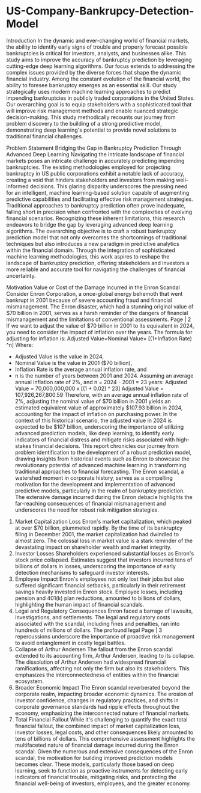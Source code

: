 # US-Company-Bankrupcy-Detection-Model

Introduction
In the dynamic and ever-changing world of financial markets, the ability to identify early signs of trouble and
properly forecast possible bankruptcies is critical for investors, analysts, and businesses alike. This study aims to
improve the accuracy of bankruptcy prediction by leveraging cutting-edge deep learning algorithms. Our focus
extends to addressing the complex issues provided by the diverse forces that shape the dynamic financial industry.
Among the constant evolution of the financial world, the ability to foresee bankruptcy emerges as an essential skill.
Our study strategically uses modern machine learning approaches to predict impending bankruptcies in publicly
traded corporations in the United States. Our overarching goal is to equip stakeholders with a sophisticated tool that
will improve risk management methods and enable nuanced strategic decision-making. This study methodically
recounts our journey from problem discovery to the building of a strong predictive model, demonstrating deep
learning's potential to provide novel solutions to traditional financial challenges.

Problem Statement
Bridging the Gap in Bankruptcy Prediction Through Advanced Deep Learning
Navigating the intricate landscape of financial markets poses an intricate challenge in accurately predicting
impending bankruptcies. The existing methodologies employed for projecting bankruptcy in US public corporations
exhibit a notable lack of accuracy, creating a void that hinders stakeholders and investors from making well-
informed decisions. This glaring disparity underscores the pressing need for an intelligent, machine learning-based
solution capable of augmenting predictive capabilities and facilitating effective risk management strategies.
Traditional approaches to bankruptcy prediction often prove inadequate, falling short in precision when confronted
with the complexities of evolving financial scenarios. Recognizing these inherent limitations, this research
endeavors to bridge the gap by leveraging advanced deep learning algorithms. The overarching objective is to craft
a robust bankruptcy prediction model that not only overcomes the shortcomings of traditional techniques but also
introduces a new paradigm in predictive analytics within the financial domain. Through the integration of
sophisticated machine learning methodologies, this work aspires to reshape the landscape of bankruptcy prediction,
offering stakeholders and investors a more reliable and accurate tool for navigating the challenges of financial
uncertainty.

Motivation
Value or Cost of the Damage Incurred in the Enron Scandal
Consider Enron Corporation, a once-global energy behemoth that went bankrupt in 2001 because of severe
accounting fraud and financial mismanagement. The Enron disaster, which had a stunning original value of $70
billion in 2001, serves as a harsh reminder of the dangers of financial mismanagement and the limitations of
conventional assessments.
Page | 2
If we want to adjust the value of $70 billion in 2001 to its equivalent in 2024, you need to consider the impact of
inflation over the years. The formula for adjusting for inflation is:
Adjusted Value=Nominal Value× [(1+Inflation Rate) ^n]
Where:
- Adjusted Value is the value in 2024,
- Nominal Value is the value in 2001 ($70 billion),
- Inflation Rate is the average annual inflation rate, and
- n is the number of years between 2001 and 2024.
Assuming an average annual inflation rate of 2%, and n = 2024 - 2001 = 23 years:
Adjusted Value = 70,000,000,000 x [(1 + 0.02) ^ 23]
Adjusted Value = 107,926,267,800.59
Therefore, with an average annual inflation rate of 2%, adjusting the nominal value of $70 billion in 2001 yields an
estimated equivalent value of approximately $107.93 billion in 2024, accounting for the impact of inflation on
purchasing power. In the context of this historical scenario, the adjusted value in 2024 is expected to be $107 billion,
underscoring the importance of utilizing advanced prediction models, like deep learning, to identify early indicators
of financial distress and mitigate risks associated with high-stakes financial decisions. This report chronicles our
journey from problem identification to the development of a robust prediction model, drawing insights from
historical events such as Enron to showcase the revolutionary potential of advanced machine learning in
transforming traditional approaches to financial forecasting.
The Enron scandal, a watershed moment in corporate history, serves as a compelling motivation for the development
and implementation of advanced predictive models, particularly in the realm of bankruptcy prediction. The
extensive damage incurred during the Enron debacle highlights the far-reaching consequences of financial
mismanagement and underscores the need for robust risk mitigation strategies.
1) Market Capitalization Loss
Enron's market capitalization, which peaked at over $70 billion, plummeted rapidly. By the time of its
bankruptcy filing in December 2001, the market capitalization had dwindled to almost zero. The colossal loss
in market value is a stark reminder of the devastating impact on shareholder wealth and market integrity.
2) Investor Losses
Shareholders experienced substantial losses as Enron's stock price collapsed. Estimates suggest that investors
incurred tens of billions of dollars in losses, underscoring the importance of early detection mechanisms to
safeguard investor interests.
3) Employee Impact
Enron's employees not only lost their jobs but also suffered significant financial setbacks, particularly in their
retirement savings heavily invested in Enron stock. Employee losses, including pension and 401(k) plan
reductions, amounted to billions of dollars, highlighting the human impact of financial scandals.
4) Legal and Regulatory Consequences
Enron faced a barrage of lawsuits, investigations, and settlements. The legal and regulatory costs associated
with the scandal, including fines and penalties, ran into hundreds of millions of dollars. The profound legal
Page | 3
repercussions underscore the importance of proactive risk management to avoid entanglement in costly legal
battles.
5) Collapse of Arthur Andersen
The fallout from the Enron scandal extended to its accounting firm, Arthur Andersen, leading to its collapse.
The dissolution of Arthur Andersen had widespread financial ramifications, affecting not only the firm but
also its stakeholders. This emphasizes the interconnectedness of entities within the financial ecosystem.
6) Broader Economic Impact
The Enron scandal reverberated beyond the corporate realm, impacting broader economic dynamics. The
erosion of investor confidence, changes in regulatory practices, and shifts in corporate governance standards
had ripple effects throughout the economy, emphasizing the interconnected nature of financial markets.
7) Total Financial Fallout
While it's challenging to quantify the exact total financial fallout, the combined impact of market
capitalization loss, investor losses, legal costs, and other consequences likely amounted to tens of billions of
dollars. This comprehensive assessment highlights the multifaceted nature of financial damage incurred
during the Enron scandal.
Given the numerous and extensive consequences of the Enron scandal, the motivation for building improved
prediction models becomes clear. These models, particularly those based on deep learning, seek to function as
proactive instruments for detecting early indicators of financial trouble, mitigating risks, and protecting the financial
well-being of investors, employees, and the greater economy.

